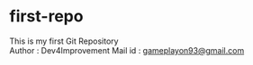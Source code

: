 # first-repo
This is my first Git Repository
<br>
Author : Dev4Improvement 
Mail id : gameplayon93@gmail.com
